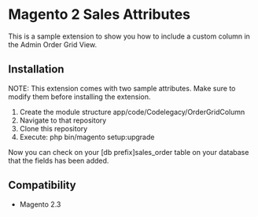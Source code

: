 # Magento 2 Sales Attributes
This is a sample extension to show you how to include a custom column in the Admin Order Grid View.

## Installation

NOTE:  This extension comes with two sample attributes. Make sure to modify them before installing the extension.

1. Create the module structure app/code/Codelegacy/OrderGridColumn
2. Navigate to that repository
3. Clone this repository
4. Execute: php bin/magento setup:upgrade

Now you can check on your [db prefix]sales_order table on your database that the fields has been added.

## Compatibility
- Magento 2.3